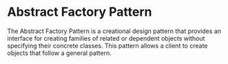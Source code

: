 # Abstract Factory Pattern

The Abstract Factory Pattern is a creational design pattern that provides an interface for creating families of related or dependent objects without specifying their concrete classes. This pattern allows a client to create objects that follow a general pattern.